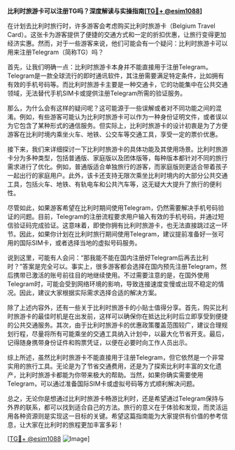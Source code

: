 **比利时旅游卡可以注册TG吗？深度解读与实操指南[[TG💪+ @esim1088](https://t.me/s/esim1088)]**

在计划去比利时旅行时，许多游客会考虑购买比利时旅游卡（Belgium Travel Card）。这张卡为游客提供了便捷的交通方式和一定的折扣优惠，让旅行变得更加经济实惠。然而，对于一些游客来说，他们可能会有一个疑问：比利时旅游卡可以用来注册Telegram（简称TG）吗？

首先，让我们明确一点：比利时旅游卡本身并不能直接用于注册Telegram。Telegram是一款全球流行的即时通讯软件，其注册需要满足特定条件，比如拥有有效的手机号码等。而比利时旅游卡主要是一种交通卡，它的功能集中在公共交通领域，无法替代手机SIM卡或提供注册Telegram所需的验证服务。

那么，为什么会有这样的疑问呢？这可能源于一些误解或者对不同功能之间的混淆。例如，有些游客可能认为比利时旅游卡可以作为一种身份证明文件，或者误以为它包含了某种形式的通信服务。但实际上，比利时旅游卡的设计初衷是为了方便游客在比利时境内乘坐火车、地铁、公交车等交通工具，享受一定的票价优惠。

接下来，我们来详细探讨一下比利时旅游卡的具体功能及其使用场景。比利时旅游卡分为多种类型，包括普通版、家庭版以及团体版等，每种版本都针对不同的旅行需求进行了优化。例如，普通版适合单独旅行的游客，而家庭版则更适合带着孩子一起出行的家庭用户。此外，该卡还支持无限次乘坐比利时境内的大部分公共交通工具，包括火车、地铁、有轨电车和公共汽车等，这无疑大大提升了旅行的便利性。

尽管如此，如果游客希望在比利时期间使用Telegram，仍然需要解决手机号码验证的问题。目前，Telegram的注册流程要求用户输入有效的手机号码，并通过短信验证码完成验证。这意味着，即使你拥有比利时旅游卡，也无法直接跳过这一环节。因此，如果你计划在比利时旅行期间使用Telegram，建议提前准备好一张可用的国际SIM卡，或者选择当地的虚拟号码服务。

说到这里，可能有人会问：“那我能不能在国内注册好Telegram后再去比利时？”答案是完全可以。事实上，很多游客都会选择在国内预先注册Telegram，然后携带已激活的账号前往目的地继续使用。不过需要注意的是，在国外使用Telegram时，可能会受到网络环境的影响，导致连接速度变慢或出现不稳定的情况。因此，建议大家根据实际需求选择合适的解决方案。

除了上述内容外，还有一些关于比利时旅游卡的小贴士值得分享。首先，购买比利时旅游卡的最佳时机是在出发前，这样可以确保你在抵达比利时后立即享受到便捷的公共交通服务。其次，由于比利时旅游卡的优惠政策覆盖范围较广，建议合理规划行程，尽量将所有可能乘坐的交通工具纳入计划中，以最大化节省开支。最后，记得随身携带身份证件和购票凭证，以便在必要时向工作人员出示。

综上所述，虽然比利时旅游卡不能直接用于注册Telegram，但它依然是一个非常实用的旅行工具。无论是为了节省交通费用，还是为了探索比利时丰富的文化遗产，比利时旅游卡都能为你带来极大的帮助。当然，如果你确实需要使用Telegram，可以通过准备国际SIM卡或虚拟号码等方式顺利解决问题。

总之，无论你是想通过比利时旅游卡畅游比利时，还是希望通过Telegram保持与外界的联系，都可以找到适合自己的方法。旅行的意义在于体验和发现，而灵活运用各种资源则是实现这一目标的关键。希望这篇指南能为大家提供有价值的参考信息，让大家在比利时的旅程更加丰富多彩！

[[TG💪+ @esim1088](https://t.me/s/esim1088) ![Image](https://i.postimg.cc/4NQfJmqS/Snipaste-2025-05-13-00-14-12.png)]